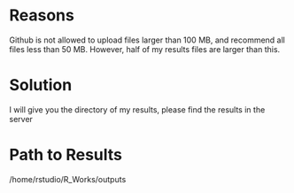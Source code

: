 # Reasons 
Github is not allowed to upload files larger than 100 MB, and recommend all files less than 50 MB. However, half of my results files are larger than this.

# Solution
I will give you the directory of my results, please find the results in the server

# Path to Results
/home/rstudio/R_Works/outputs

